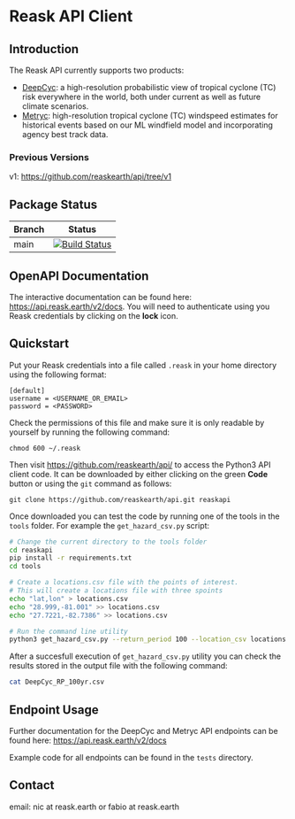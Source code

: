 
# Reask API Client

## Introduction

The Reask API currently supports two products:

 * [DeepCyc](https://reask.earth/products/): a high-resolution probabilistic view of tropical cyclone (TC) risk everywhere in the world, both under current as well as future climate scenarios.
 * [Metryc](https://reask.earth/products/): high-resolution tropical cyclone (TC) windspeed estimates for historical events based on our ML windfield model and incorporating agency best track data.

### Previous Versions

v1: https://github.com/reaskearth/api/tree/v1


## Package Status

| Branch | Status |
|--------|--------|
| main | [![Build Status](https://github.com/reaskearth/api/actions/workflows/github-actions-ci.yaml/badge.svg)](https://github.com/reaskearth/api/actions/workflows/github-actions-ci.yaml) |


## OpenAPI Documentation

The interactive documentation can be found here: https://api.reask.earth/v2/docs. You will need to authenticate using you Reask credentials by clicking on the **lock** icon.


## Quickstart

Put your Reask credentials into a file called `.reask` in your home directory using the following format:

```
[default]
username = <USERNAME_OR_EMAIL>
password = <PASSWORD>
```

Check the permissions of this file and make sure it is only readable by yourself by running the following command:

```
chmod 600 ~/.reask
```

Then visit https://github.com/reaskearth/api/ to access the Python3 API client code.  It can be downloaded by either clicking on the green **Code** button or using the `git` command as follows:

```
git clone https://github.com/reaskearth/api.git reaskapi
```

Once downloaded you can test the code by running one of the tools in the `tools` folder. For example the `get_hazard_csv.py` script:
```Bash
# Change the current directory to the tools folder
cd reaskapi 
pip install -r requirements.txt
cd tools

# Create a locations.csv file with the points of interest.
# This will create a locations file with three spoints
echo "lat,lon" > locations.csv
echo "28.999,-81.001" >> locations.csv
echo "27.7221,-82.7386" >> locations.csv

# Run the command line utility
python3 get_hazard_csv.py --return_period 100 --location_csv locations.csv  --output_filename DeepCyc_RP_100yr.csv --product DeepCyc
```

After a succesfull execution of `get_hazard_csv.py` utility you can check the results stored in the output file with the following command:

```Bash
cat DeepCyc_RP_100yr.csv
```

## Endpoint Usage

Further documentation for the DeepCyc and Metryc API endpoints can be found here: https://api.reask.earth/v2/docs

Example code for all endpoints can be found in the `tests` directory.

## Contact

email: nic at reask.earth or fabio at reask.earth
